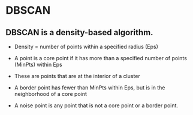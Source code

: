 # DBSCAN
## DBSCAN is a density-based algorithm.
- Density = number of points within a specified radius (Eps)

- A point is a core point if it has more than a specified number of points (MinPts) within Eps
- These are points that are at the interior of a cluster

- A border point has fewer than MinPts within Eps, but is in the neighborhood of a core point

- A noise point is any point that is not a core point or a border point.